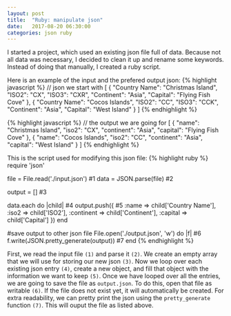 ```yaml
---
layout: post
title:  "Ruby: manipulate json"
date:   2017-08-20 06:30:00
categories: json ruby
---
```


I started a project, which used an existing json file full of data.
Because not all data was necessary, I decided to clean it up and rename some keywords.
Instead of doing that manually, I created a ruby script.

Here is an example of the input and the prefered output json:
{% highlight javascript %}
// json we start with
[
 {
   "Country Name": "Christmas Island",
   "ISO2": "CX",
   "ISO3": "CXR",
   "Continent": "Asia",
   "Capital": "Flying Fish Cove"
 },
 {
   "Country Name": "Cocos Islands",
   "ISO2": "CC",
   "ISO3": "CCK",
   "Continent": "Asia",
   "Capital": "West Island"
 }
]
{% endhighlight %}

{% highlight javascript %}
// the output we are going for
[
 {
   "name": "Christmas Island",
   "iso2": "CX",
   "continent": "Asia",
   "capital": "Flying Fish Cove"
 },
 {
   "name": "Cocos Islands",
   "iso2": "CC",
   "continent": "Asia",
   "capital": "West Island"
 }
]
{% endhighlight %}

This is the script used for modifying this json file:
{% highlight ruby %}
require 'json'

file = File.read('./input.json') #1
data = JSON.parse(file) #2

output = [] #3

data.each do |child| #4
  output.push({ #5
    :name => child['Country Name'],
    :iso2 => child['ISO2'],
    :continent => child['Continent'],
    :capital => child['Capital']
  })
end

#save output to other json file
File.open('./output.json', 'w') do |f| #6
  f.write(JSON.pretty_generate(output)) #7
end
{% endhighlight %}

First, we read the input file `(1)` and parse it `(2)`. We create an empty array that we will use for storing our new json `(3)`. Now we loop over each existing json entry `(4)`, create a new object, and fill that object with the information we want to keep `(5)`. Once we have looped over all the entries, we are going to save the file as `output.json`. To do this, open that file as writable `(6)`. If the file does not exist yet, it will automatically be created. For extra readability, we can pretty print the json using the `pretty_generate` function `(7)`. This will ouput the file as listed above.

